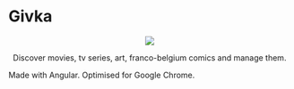 # Givka 

<p align="center">
  <a href="https://givka.netlify.com/">
    <img src="https://thumbs.gfycat.com/DigitalDevotedDogfish-size_restricted.gif" />
  </a>
</p>

<p align="center">
  Discover movies, tv series, art, franco-belgium comics and manage them.
</p>




Made with Angular.
Optimised for Google Chrome.
